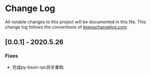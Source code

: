 # Change Log
All notable changes to this project will be documented in this file. This change log follows the conventions of [keepachangelog.com](http://keepachangelog.com/).

## [0.0.1] - 2020.5.26
### Fixes
- 完成py-bson-rpc异步重构

